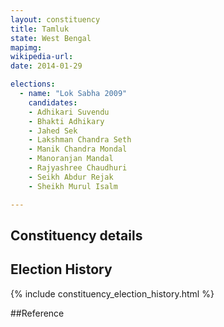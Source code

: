 ```yaml
---
layout: constituency
title: Tamluk
state: West Bengal
mapimg: 
wikipedia-url: 
date: 2014-01-29

elections: 
  - name: "Lok Sabha 2009"
    candidates: 
    - Adhikari Suvendu 
    - Bhakti Adhikary 
    - Jahed Sek 
    - Lakshman Chandra Seth 
    - Manik Chandra Mondal 
    - Manoranjan Mandal 
    - Rajyashree Chaudhuri 
    - Seikh Abdur Rejak 
    - Sheikh Murul Isalm 

---
```

## Constituency details


## Election History
{% include constituency_election_history.html %}

##Reference
